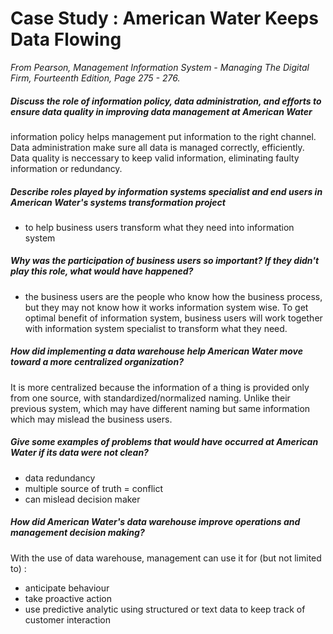 # Case Study : American Water Keeps Data Flowing
*From Pearson, Management Information System - Managing The Digital Firm, Fourteenth Edition, Page 275 - 276.*

##### Discuss the role of information policy, data administration, and efforts to ensure data quality in improving data management at American Water
information policy helps management put information to the right channel. Data administration make sure all data is managed correctly, efficiently. Data quality is neccessary to keep valid information, eliminating faulty information or redundancy.

##### Describe roles played by information systems specialist and end users in American Water's systems transformation project
- to help business users transform what they need into information system

##### Why was the participation of business users so important? If they didn't play this role, what would have happened?
- the business users are the people who know how the business process, but they may not know how it works information system wise. To get optimal benefit of information system, business users will work together with information system specialist to transform what they need.

##### How did implementing a data warehouse help American Water move toward a more centralized organization?
It is more centralized because the information of a thing is provided only from one source, with standardized/normalized naming. Unlike their previous system, which may have different naming but same information which may mislead the business users.

##### Give some examples of problems that would have occurred at American Water if its data were not clean?
- data redundancy
- multiple source of truth = conflict
- can mislead decision maker

##### How did American Water's data warehouse improve operations and management decision making?
With the use of data warehouse, management can use it for (but not limited to) : 
- anticipate behaviour
- take proactive action
- use predictive analytic using structured or text data to keep track of customer interaction